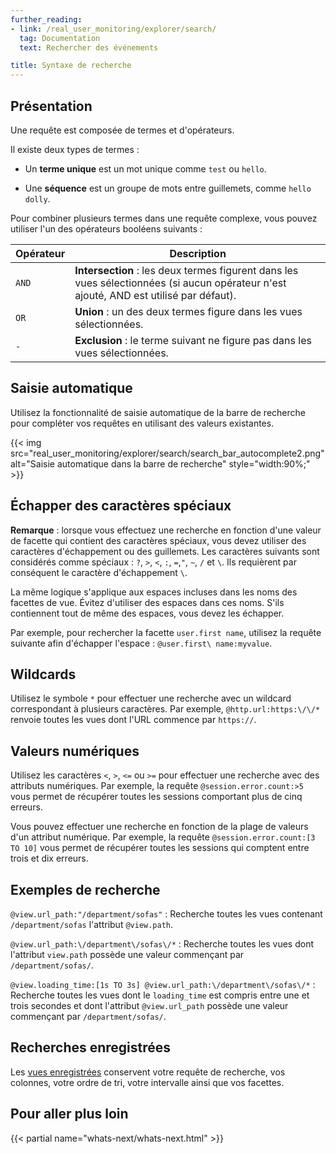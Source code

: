 ```yaml
---
further_reading:
- link: /real_user_monitoring/explorer/search/
  tag: Documentation
  text: Rechercher des événements

title: Syntaxe de recherche
---
```


## Présentation

Une requête est composée de termes et d'opérateurs.

Il existe deux types de termes :

* Un **terme unique** est un mot unique comme `test` ou `hello`.

* Une **séquence** est un groupe de mots entre guillemets, comme `hello dolly`.

Pour combiner plusieurs termes dans une requête complexe, vous pouvez utiliser l'un des opérateurs booléens suivants :

| **Opérateur** | **Description**                                                                                       |
|--------------|-------------------------------------------------------------------------------------------------------|
| `AND`        | **Intersection** : les deux termes figurent dans les vues sélectionnées (si aucun opérateur n'est ajouté, AND est utilisé par défaut). |
| `OR`         | **Union** : un des deux termes figure dans les vues sélectionnées.                                             |
| `-`          | **Exclusion** : le terme suivant ne figure pas dans les vues sélectionnées.                                                  |

## Saisie automatique

Utilisez la fonctionnalité de saisie automatique de la barre de recherche pour compléter vos requêtes en utilisant des valeurs existantes.

{{< img src="real_user_monitoring/explorer/search/search_bar_autocomplete2.png" alt="Saisie automatique dans la barre de recherche" style="width:90%;" >}}

## Échapper des caractères spéciaux

**Remarque** : lorsque vous effectuez une recherche en fonction d'une valeur de facette qui contient des caractères spéciaux, vous devez utiliser des caractères d'échappement ou des guillemets. Les caractères suivants sont considérés comme spéciaux : `?`, `>`, `<`, `:`, `=`,`"`, `~`, `/` et `\`. Ils requièrent par conséquent le caractère d'échappement `\`.

La même logique s'applique aux espaces incluses dans les noms des facettes de vue. Évitez d'utiliser des espaces dans ces noms. S'ils contiennent tout de même des espaces, vous devez les échapper.

Par exemple, pour rechercher la facette `user.first name`, utilisez la requête suivante afin d'échapper l'espace : `@user.first\ name:myvalue`.

## Wildcards

Utilisez le symbole `*` pour effectuer une recherche avec un wildcard correspondant à plusieurs caractères. Par exemple, `@http.url:https:\/\/*` renvoie toutes les vues dont l'URL commence par `https://`.

## Valeurs numériques

Utilisez les caractères `<`, `>`, `<=` ou `>=` pour effectuer une recherche avec des attributs numériques. Par exemple, la requête `@session.error.count:>5` vous permet de récupérer toutes les sessions comportant plus de cinq erreurs.

Vous pouvez effectuer une recherche en fonction de la plage de valeurs d'un attribut numérique. Par exemple, la requête `@session.error.count:[3 TO 10]` vous permet de récupérer toutes les sessions qui comptent entre trois et dix erreurs.

## Exemples de recherche

`@view.url_path:"/department/sofas"`
: Recherche toutes les vues contenant `/department/sofas` l'attribut `@view.path`.

`@view.url_path:\/department\/sofas\/*`
: Recherche toutes les vues dont l'attribut `view.path` possède une valeur commençant par `/department/sofas/`.

`@view.loading_time:[1s TO 3s] @view.url_path:\/department\/sofas\/*`
: Recherche toutes les vues dont le `loading_time` est compris entre une et trois secondes et dont l'attribut `@view.url_path` possède une valeur commençant par `/department/sofas/`.

## Recherches enregistrées

Les [vues enregistrées][1] conservent votre requête de recherche, vos colonnes, votre ordre de tri, votre intervalle ainsi que vos facettes.

## Pour aller plus loin

{{< partial name="whats-next/whats-next.html" >}}

[1]: /fr/real_user_monitoring/explorer/saved_views
